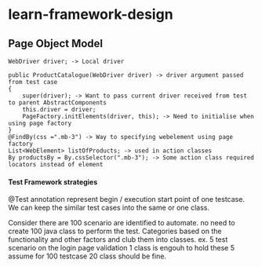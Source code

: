 # learn-framework-design


## Page Object Model
    WebDriver driver; -> Local driver

    public ProductCatalogue(WebDriver driver) -> driver argument passed from test case
    {
        super(driver); -> Want to pass current driver received from test to parent AbstractComponents
        this.driver = driver;
        PageFactory.initElements(driver, this); -> Need to initialise when using page factory
    }
    @FindBy(css =".mb-3") -> Way to specifying webelement using page factory
    List<WebElement> listOfProducts; -> used in action classes
    By productsBy = By.cssSelector(".mb-3"); -> Some action class required locators instead of element

#### Test Framework strategies 

@Test annotation represent begin / execution start point of one testcase. 
We can keep the similar test cases into the same or one class.

Consider there are 100 scenario are identified to automate. no need to create 100 java class to perform the test.
Categories based on the functionality and other factors and club them into classes.
ex. 5 test scenario on the login page validation 1 class is engouh to hold these 5
assume for 100 testcase 20 class should be fine.

